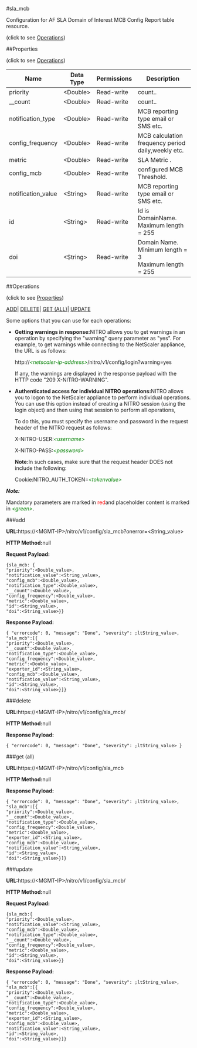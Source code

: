 #sla_mcb



Configuration for AF SLA Domain of Interest MCB Config Report table resource.

<span>(click to see [Operations](#operations))</span>



##Properties 

<span>(click to see [Operations](#operations))</span>





<table><thead><tr><th>Name</th><th>Data Type</th><th>Permissions</th><th>Description</th></tr></thead><tbody><tr><td>priority</td><td>&lt;Double></td><td>Read-write</td><td>count..</td></tr><tr><td>__count</td><td>&lt;Double></td><td>Read-write</td><td>count..</td></tr><tr><td>notification_type</td><td>&lt;Double></td><td>Read-write</td><td>MCB reporting type email or SMS etc.</td></tr><tr><td>config_frequency</td><td>&lt;Double></td><td>Read-write</td><td>MCB calculation frequency period daily,weekly etc.</td></tr><tr><td>metric</td><td>&lt;Double></td><td>Read-write</td><td>SLA Metric .</td></tr><tr><td>config_mcb</td><td>&lt;Double></td><td>Read-write</td><td>configured MCB Threshold.</td></tr><tr><td>notification_value</td><td>&lt;String></td><td>Read-write</td><td>MCB reporting type email or SMS etc.</td></tr><tr><td>id</td><td>&lt;String></td><td>Read-write</td><td>Id is DomainName.<br>Maximum length = 255</td></tr><tr><td>doi</td><td>&lt;String></td><td>Read-write</td><td>Domain Name.<br>Minimum length = 3<br>Maximum length = 255</td></tr></tbody></table>

##Operations 

<span>(click to see [Properties](#properties))</span>





[ADD](#add)| [DELETE](#delete)| [GET (ALL)](#get-all)| [UPDATE](#update)





Some options that you can use for each operations:

<ul><li><p><b>Getting warnings in response:</b>NITRO allows you to get warnings in an operation by specifying the "warning" query parameter as "yes". For example, to get warnings while connecting to the NetScaler appliance, the URL is as follows:</p><p>http://<span style="color:green;font-style:italic;">&lt;netscaler-ip-address&gt;</span>/nitro/v1/config/login?warning=yes</p><p>If any, the warnings are displayed in the response payload with the HTTP code "209 X-NITRO-WARNING".</p></li><li><p><b>Authenticated access for individual NITRO operations:</b>NITRO allows you to logon to the NetScaler appliance to perform individual operations. You can use this option instead of creating a NITRO session (using the login object) and then using that session to perform all operations,</p><p>To do this, you must specify the username and password in the request header of the NITRO request as follows:</p><p>X-NITRO-USER:<span style="color:green;font-style:italic;">&lt;username&gt;</span></p><p>X-NITRO-PASS:<span style="color:green;font-style:italic;">&lt;password&gt;</span></p><p><b>Note:</b>In such cases, make sure that the request header DOES not include the following:</p><p>Cookie:NITRO_AUTH_TOKEN=<span style="color:green;font-style:italic;">&lt;tokenvalue&gt;</span></p></li></ul>







***Note:*** 

Mandatory parameters are marked in <span style="color:#FF0000;">red</span>and placeholder content is marked in <span style="color:green;font-style:italic">&lt;green&gt;</span>.



###add







<b>URL:</b>https://&lt;MGMT-IP&gt;/nitro/v1/config/sla_mcb?onerror=&lt;String_value&gt;

<b>HTTP Method:</b>null

<b>Request Payload: </b>
```
{sla_mcb: {
"priority":<Double_value>,
"notification_value":<String_value>,
"config_mcb":<Double_value>,
"notification_type":<Double_value>,
"__count":<Double_value>,
"config_frequency":<Double_value>,
"metric":<Double_value>,
"id":<String_value>,
"doi":<String_value>}}
```

<b>Response Payload: </b>
```
{ "errorcode": 0, "message": "Done", "severity": ;ltString_value>, "sla_mcb":[{
"priority":<Double_value>,
"__count":<Double_value>,
"notification_type":<Double_value>,
"config_frequency":<Double_value>,
"metric":<Double_value>,
"exporter_id":<String_value>,
"config_mcb":<Double_value>,
"notification_value":<String_value>,
"id":<String_value>,
"doi":<String_value>}]}
```







###delete







<b>URL:</b>https://&lt;MGMT-IP&gt;/nitro/v1/config/sla_mcb/

<b>HTTP Method:</b>null

<b>Response Payload: </b>
```
{ "errorcode": 0, "message": "Done", "severity": ;ltString_value> }
```







###get (all)







<b>URL:</b>https://&lt;MGMT-IP&gt;/nitro/v1/config/sla_mcb

<b>HTTP Method:</b>null

<b>Response Payload: </b>
```
{ "errorcode": 0, "message": "Done", "severity": ;ltString_value>, "sla_mcb":[{
"priority":<Double_value>,
"__count":<Double_value>,
"notification_type":<Double_value>,
"config_frequency":<Double_value>,
"metric":<Double_value>,
"exporter_id":<String_value>,
"config_mcb":<Double_value>,
"notification_value":<String_value>,
"id":<String_value>,
"doi":<String_value>}]}
```







###update







<b>URL:</b>https://&lt;MGMT-IP&gt;/nitro/v1/config/sla_mcb/

<b>HTTP Method:</b>null

<b>Request Payload: </b>
```
{sla_mcb:{
"priority":<Double_value>,
"notification_value":<String_value>,
"config_mcb":<Double_value>,
"notification_type":<Double_value>,
"__count":<Double_value>,
"config_frequency":<Double_value>,
"metric":<Double_value>,
"id":<String_value>,
"doi":<String_value>}}
```

<b>Response Payload: </b>
```
{ "errorcode": 0, "message": "Done", "severity": ;ltString_value>, "sla_mcb":[{
"priority":<Double_value>,
"__count":<Double_value>,
"notification_type":<Double_value>,
"config_frequency":<Double_value>,
"metric":<Double_value>,
"exporter_id":<String_value>,
"config_mcb":<Double_value>,
"notification_value":<String_value>,
"id":<String_value>,
"doi":<String_value>}]}
```







